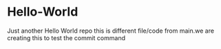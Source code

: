 # Hello-World
Just another Hello World repo
 this is different file/code from main.we are creating this to test the commit command
